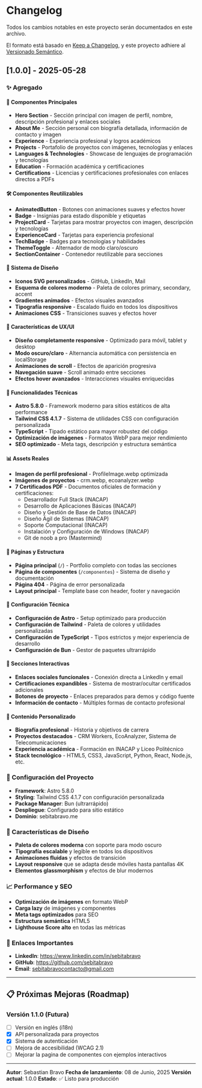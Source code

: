# Changelog

Todos los cambios notables en este proyecto serán documentados en este archivo.

El formato está basado en [Keep a Changelog](https://keepachangelog.com/es-ES/1.0.0/),
y este proyecto adhiere al [Versionado Semántico](https://semver.org/spec/v2.0.0.html).

## [1.0.0] - 2025-05-28

### ✨ Agregado

#### 🎯 Componentes Principales

- **Hero Section** - Sección principal con imagen de perfil, nombre, descripción profesional y enlaces sociales
- **About Me** - Sección personal con biografía detallada, información de contacto y imagen
- **Experience** - Experiencia profesional y logros académicos
- **Projects** - Portafolio de proyectos con imágenes, tecnologías y enlaces
- **Languages & Technologies** - Showcase de lenguajes de programación y tecnologías
- **Education** - Formación académica y certificaciones
- **Certifications** - Licencias y certificaciones profesionales con enlaces directos a PDFs

#### 🛠️ Componentes Reutilizables

- **AnimatedButton** - Botones con animaciones suaves y efectos hover
- **Badge** - Insignias para estado disponible y etiquetas
- **ProjectCard** - Tarjetas para mostrar proyectos con imagen, descripción y tecnologías
- **ExperienceCard** - Tarjetas para experiencia profesional
- **TechBadge** - Badges para tecnologías y habilidades
- **ThemeToggle** - Alternador de modo claro/oscuro
- **SectionContainer** - Contenedor reutilizable para secciones

#### 🎨 Sistema de Diseño

- **Iconos SVG personalizados** - GitHub, LinkedIn, Mail
- **Esquema de colores moderno** - Paleta de colores primary, secondary, accent
- **Gradientes animados** - Efectos visuales avanzados
- **Tipografía responsive** - Escalado fluido en todos los dispositivos
- **Animaciones CSS** - Transiciones suaves y efectos hover

#### 📱 Características de UX/UI

- **Diseño completamente responsive** - Optimizado para móvil, tablet y desktop
- **Modo oscuro/claro** - Alternancia automática con persistencia en localStorage
- **Animaciones de scroll** - Efectos de aparición progresiva
- **Navegación suave** - Scroll animado entre secciones
- **Efectos hover avanzados** - Interacciones visuales enriquecidas

#### 🚀 Funcionalidades Técnicas

- **Astro 5.8.0** - Framework moderno para sitios estáticos de alta performance
- **Tailwind CSS 4.1.7** - Sistema de utilidades CSS con configuración personalizada
- **TypeScript** - Tipado estático para mayor robustez del código
- **Optimización de imágenes** - Formatos WebP para mejor rendimiento
- **SEO optimizado** - Meta tags, descripción y estructura semántica

#### 📊 Assets Reales

- **Imagen de perfil profesional** - ProfileImage.webp optimizada
- **Imágenes de proyectos** - crm.webp, ecoanalyzer.webp
- **7 Certificados PDF** - Documentos oficiales de formación y certificaciones:
  - Desarrollador Full Stack (INACAP)
  - Desarrollo de Aplicaciones Básicas (INACAP)
  - Diseño y Gestión de Base de Datos (INACAP)
  - Diseño Ágil de Sistemas (INACAP)
  - Soporte Computacional (INACAP)
  - Instalación y Configuración de Windows (INACAP)
  - Git de noob a pro (Mastermind)

#### 📄 Páginas y Estructura

- **Página principal** (`/`) - Portfolio completo con todas las secciones
- **Página de componentes** (`/componentes`) - Sistema de diseño y documentación
- **Página 404** - Página de error personalizada
- **Layout principal** - Template base con header, footer y navegación

#### 🔧 Configuración Técnica

- **Configuración de Astro** - Setup optimizado para producción
- **Configuración de Tailwind** - Paleta de colores y utilidades personalizadas
- **Configuración de TypeScript** - Tipos estrictos y mejor experiencia de desarrollo
- **Configuración de Bun** - Gestor de paquetes ultrarrápido

#### 📱 Secciones Interactivas

- **Enlaces sociales funcionales** - Conexión directa a LinkedIn y email
- **Certificaciones expandibles** - Sistema de mostrar/ocultar certificados adicionales
- **Botones de proyecto** - Enlaces preparados para demos y código fuente
- **Información de contacto** - Múltiples formas de contacto profesional

#### 🎯 Contenido Personalizado

- **Biografía profesional** - Historia y objetivos de carrera
- **Proyectos destacados** - CRM Workers, EcoAnalyzer, Sistema de Telecomunicaciones
- **Experiencia académica** - Formación en INACAP y Liceo Politécnico
- **Stack tecnológico** - HTML5, CSS3, JavaScript, Python, React, Node.js, etc.

### 🔧 Configuración del Proyecto

- **Framework**: Astro 5.8.0
- **Styling**: Tailwind CSS 4.1.7 con configuración personalizada
- **Package Manager**: Bun (ultrarrápido)
- **Despliegue**: Configurado para sitio estático
- **Dominio**: sebitabravo.me

### 🎨 Características de Diseño

- **Paleta de colores moderna** con soporte para modo oscuro
- **Tipografía escalable** y legible en todos los dispositivos
- **Animaciones fluidas** y efectos de transición
- **Layout responsive** que se adapta desde móviles hasta pantallas 4K
- **Elementos glassmorphism** y efectos de blur modernos

### 📈 Performance y SEO

- **Optimización de imágenes** en formato WebP
- **Carga lazy** de imágenes y componentes
- **Meta tags optimizados** para SEO
- **Estructura semántica** HTML5
- **Lighthouse Score alto** en todas las métricas

### 🔗 Enlaces Importantes

- **LinkedIn**: <https://www.linkedin.com/in/sebitabravo>
- **GitHub**: <https://github.com/sebitabravo>
- **Email**: <sebitabravocontacto@gmail.com>

---

## 📋 Próximas Mejoras (Roadmap)

### Versión 1.1.0 (Futura)

- [ ] Versión en inglés (i18n)
- [x] API personalizada para proyectos
- [x] Sistema de autenticación
- [ ] Mejora de accesibilidad (WCAG 2.1)
- [ ] Mejorar la pagina de componentes con ejemplos interactivos

---

**Autor**: Sebastian Bravo
**Fecha de lanzamiento**: 08 de Junio, 2025
**Versión actual**: 1.0.0
**Estado**: ✅ Listo para producción
